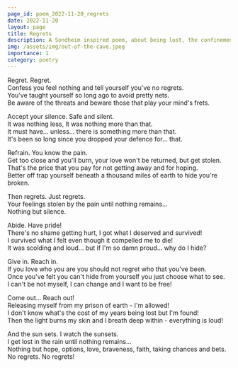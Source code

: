 ```yaml
---
page_id: poem_2022-11-20_regrets
date: 2022-11-20
layout: page
title: Regrets
description: A Sondheim inspired poem, about being lost, the confinements of the self, acceptance and regrets.
img: /assets/img/out-of-the-cave.jpeg
importance: 1
category: poetry
---
```


Regret. Regret.  
Confess you feel nothing and tell yourself you've no regrets.  
You've taught yourself so long ago to avoid pretty nets.  
Be aware of the threats and beware those that play your mind's frets.

Accept your silence. Safe and silent.  
It was nothing less, It was nothing more than that.  
It must have... unless... there is something more than that.  
It's been so long since you dropped your defence for... that.

Refrain. You know the pain.  
Get too close and you'll burn, your love won't be returned, but get stolen.  
That's the price that you pay for not getting away and for hoping.  
Better off trap yourself beneath a thousand miles of earth to hide you're broken.

Then regrets. Just regrets.  
Your feelings stolen by the pain until nothing remains...  
Nothing but silence.

Abide. Have pride!  
There's no shame getting hurt, I got what I deserved and survived!  
I survived what I felt even though it compelled me to die!  
It was scolding and loud... but if I'm so damn proud... why do I hide?

Give in. Reach in.  
If you love who you are you should not regret who that you've been.  
Once you've felt you can't hide from yourself you just choose what to see.  
I can't be not myself, I can change and I want to be free!

Come out... Reach out!  
Releasing myself from my prison of earth - I'm allowed!  
I don't know what's the cost of my years being lost but I'm found!  
Then the light burns my skin and I breath deep within - everything is loud!

And the sun sets. I watch the sunsets.  
I get lost in the rain until nothing remains...  
Nothing but hope, options, love, braveness, faith, taking chances and bets.  
No regrets. No regrets!
